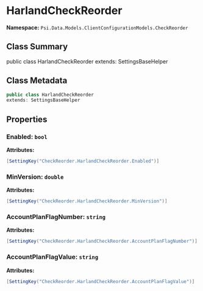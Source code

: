 # HarlandCheckReorder

**Namespace:** `Psi.Data.Models.ClientConfigurationModels.CheckReorder`

## Class Summary

public class HarlandCheckReorder
extends: SettingsBaseHelper

## Class Metadata

```typescript
public class HarlandCheckReorder
extends: SettingsBaseHelper
```

## Properties

### Enabled: `bool`

**Attributes:**
```csharp
[SettingKey("CheckReorder.HarlandCheckReorder.Enabled")]
```

### MinVersion: `double`

**Attributes:**
```csharp
[SettingKey("CheckReorder.HarlandCheckReorder.MinVersion")]
```

### AccountPlanFlagNumber: `string`

**Attributes:**
```csharp
[SettingKey("CheckReorder.HarlandCheckReorder.AccountPlanFlagNumber")]
```

### AccountPlanFlagValue: `string`

**Attributes:**
```csharp
[SettingKey("CheckReorder.HarlandCheckReorder.AccountPlanFlagValue")]
```
